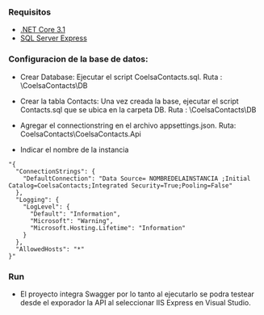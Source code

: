 
### Requisitos

- [.NET Core 3.1](https://dotnet.microsoft.com/download/dotnet/5.0) 
- [SQL Server Express](https://www.microsoft.com/en-us/sql-server/sql-server-downloads)

### Configuracion de la base de datos:
- Crear Database: Ejecutar el script CoelsaContacts.sql.  Ruta : \CoelsaContacts\DB
- Crear la tabla Contacts: Una vez creada la base, ejecutar el script Contacts.sql que se ubica en la carpeta DB. Ruta : \CoelsaContacts\DB

- Agregar el connectionstring en el archivo appsettings.json. Ruta: CoelsaContacts\CoelsaContacts.Api

- Indicar el nombre de la instancia 

```
"{
  "ConnectionStrings": {
    "DefaultConnection": "Data Source= NOMBREDELAINSTANCIA ;Initial Catalog=CoelsaContacts;Integrated Security=True;Pooling=False"
  },
  "Logging": {
    "LogLevel": {
      "Default": "Information",
      "Microsoft": "Warning",
      "Microsoft.Hosting.Lifetime": "Information"
    }
  },
  "AllowedHosts": "*"
}"
```

### Run

- El proyecto integra Swagger por lo tanto al ejecutarlo se podra testear desde el exporador la API al seleccionar IIS Express en Visual Studio.
